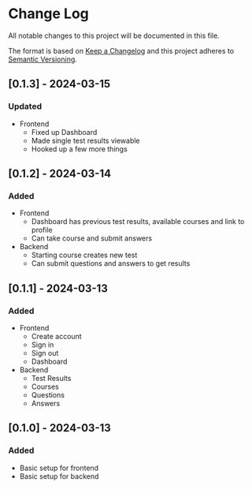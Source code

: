# Change Log
All notable changes to this project will be documented in this file.
 
The format is based on [Keep a Changelog](http://keepachangelog.com/)
and this project adheres to [Semantic Versioning](http://semver.org/).

## [0.1.3] - 2024-03-15
### Updated
- Frontend
  - Fixed up Dashboard
  - Made single test results viewable
  - Hooked up a few more things

## [0.1.2] - 2024-03-14
### Added
- Frontend
  - Dashboard has previous test results, available courses and link to profile
  - Can take course and submit answers
- Backend
  - Starting course creates new test
  - Can submit questions and answers to get results


## [0.1.1] - 2024-03-13
### Added
- Frontend
  - Create account
  - Sign in
  - Sign out
  - Dashboard
- Backend
  - Test Results
  - Courses
  - Questions
  - Answers

## [0.1.0] - 2024-03-13
### Added
- Basic setup for frontend
- Basic setup for backend
